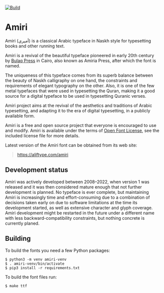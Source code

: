 [![Build](https://github.com/aliftype/amiri/actions/workflows/build.yml/badge.svg)](https://github.com/aliftype/amiri/actions/workflows/build.yml)

Amiri
=====

Amiri (أميري) is a classical Arabic typeface in Naskh style for typesetting books and
other running text.

Amiri is a revival of the beautiful typeface pioneered in early 20th century by
[Bulaq Press][1] in Cairo, also known as Amiria Press, after which the font is
named.

The uniqueness of this typeface comes from its superb balance between the
beauty of Naskh calligraphy on one hand, the constraints and requirements of
elegant typography on the other. Also, it is one of the few metal typefaces
that were used in typesetting the Quran, making it a good source for a digital
typeface to be used in typesetting Quranic verses.

Amiri project aims at the revival of the aesthetics and traditions of Arabic
typesetting, and adapting it to the era of digital typesetting, in a publicly
available form.

Amiri is a free and open source project that everyone is encouraged to use and
modify. Amiri is available under the terms of [Open Font License][2], see the
included license file for more details.

Latest version of the Amiri font can be obtained from its web site:

> https://aliftype.com/amiri

Development status
------------------

Amiri was actively developed between 2008–2022, when version 1 was released and
it was then considered mature enough that not further development is planned.
No typeface is ever complete, but maintaining Amiri is increasingly time and
effort-consuming due to a combination of decisions taken early on due to
software limitations at the time its development started, as well as extensive
character and glyph coverage. Amiri development might be restarted in the
future under a different name with less backward-compatibility constraints, but
nothing concrete is currently planed.

Building
--------

To build the fonts you need a few Python packages:

    $ python3 -m venv amiri-venv
    $ . amiri-venv/bin/activate
    $ pip3 install -r requirements.txt

To build the font files run:

    $ make ttf

[1]: https://www.bibalex.org/bulaqpress/en/bulaq.htm "The Bulaq Press"
[2]: https://openfontlicense.org "The Open Font License"
